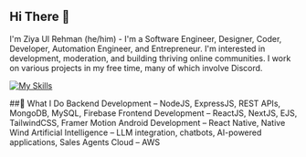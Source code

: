 ## Hi There 👋

I'm Ziya Ul Rehman (he/him) - I'm a Software Engineer, Designer, Coder, Developer, Automation Engineer, and Entrepreneur. I'm interested in development, moderation, and building thriving online communities. I work on various projects in my free time, many of which involve Discord.

[![My Skills](https://skillicons.dev/icons?i=js,python,c,cpp,java,html,CSS,Mongodb,figma,nodejs,react,npm,git,aws,atom,jquery,ai,github,vite,vscode,linux,kali,windows,mysql&perline=18)](https://skillicons.dev)

##🚀 What I Do
Backend Development – NodeJS, ExpressJS, REST APIs, MongoDB, MySQL, Firebase
Frontend Development – ReactJS, NextJS, EJS, TailwindCSS, Framer Motion
Android Development – React Native, Native Wind
Artificial Intelligence – LLM integration, chatbots, AI-powered applications, Sales Agents
Cloud – AWS
